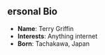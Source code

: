 ## ersonal Bio
- __Name__: Terry Griffin
- __Interests__: Anything internet
- __Born__: Tachakawa, Japan
